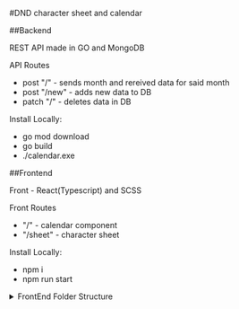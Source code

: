 #DND character sheet and calendar

##Backend

REST API made in GO and MongoDB

API Routes
- post "/" - sends month and rereived data for said month 
- post "/new" - adds new data to DB
- patch "/" - deletes data in DB

Install Locally: 

- go mod download
- go build
- ./calendar.exe

##Frontend

Front - React(Typescript) and SCSS

Front Routes
- "/" - calendar component
- "/sheet" - character sheet

Install Locally:

- npm i
- npm run start

<details><summary>FrontEnd Folder Structure</summary>
<p>CLI command: tree /F</p>
<p>
C:.
│   f.txt
│   package-lock.json
│   package.json
│   tsconfig.json
│   
├───public
│       favicon.svg
│       index.html
│       logo192.png
│       logo512.png
│       manifest.json
│       robots.txt
│       
└───src
    │   App.tsx
    │   index.tsx
    │   react-app-env.d.ts
    │   serviceWorker.ts
    │   
    ├───assets
    │       GitHub-Mark-64px.png
    │       index.css
    │       Roboto-Light.ttf
    │       
    ├───Calendar
    │   │   Calendar.scss
    │   │   Calendar.tsx
    │   │   index.ts
    │   │   
    │   ├───Footer
    │   │       index.tsx
    │   │       
    │   ├───Month
    │   │   │   index.tsx
    │   │   │   
    │   │   └───Days
    │   │           index.tsx
    │   │           
    │   └───Players
    │           index.tsx
    │           
    ├───CharacterSheet
    │   │   CharacterSheet.scss
    │   │   CharacterSheet.tsx
    │   │   index.ts
    │   │   
    │   ├───Attacks
    │   │   │   Attacks.tsx
    │   │   │   
    │   │   └───AddAttack
    │   │           AddAttack.tsx
    │   │           
    │   ├───Equipment
    │   │   │   Equipment.tsx
    │   │   │   
    │   │   └───AddEquipment
    │   │           AddEquipment.tsx
    │   │           
    │   ├───QuickAccess
    │   │       QuickAccess.tsx
    │   │       
    │   ├───SavingThrows
    │   │       SavingThrows.tsx
    │   │       
    │   ├───Skills
    │   │       Skills.tsx
    │   │       
    │   ├───Stats
    │   │       Stats.tsx
    │   │       
    │   └───Story
    │           Story.tsx
    │           
    ├───components
    │       InputField.tsx
    │       NumberSelect.tsx
    │       StatButtons.tsx
    │       TextAreaField.tsx
    │       
    ├───context
    │   └───Character
    │           index.tsx
    │           reducer.ts
    │           
    ├───hooks
    │   ├───UseCalendar
    │   │       index.tsx
    │   │       
    │   └───UseExpandableList
    │           index.tsx
    │           
    ├───Services
    │   ├───CalendarFetch
    │   │       index.ts
    │   │       
    │   └───History
    │           index.ts
    │           
    ├───tests
    │       App.test.tsx
    │       setupTests.ts
    │       
    └───ts
            interfaces.ts
            
</P>
</details>
